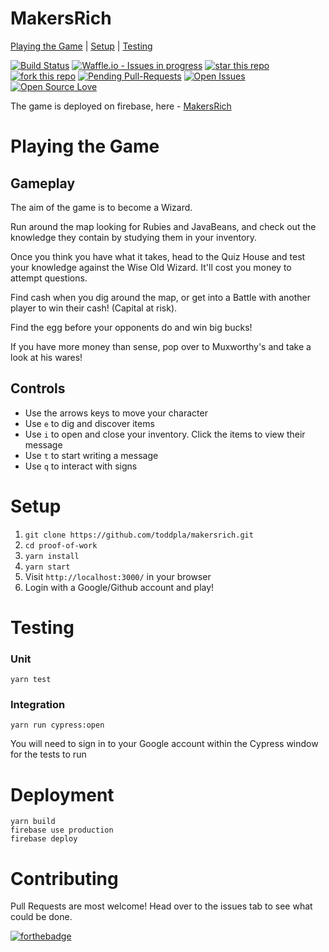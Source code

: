 # MakersRich

[Playing the Game](#playing-the-game) | [Setup](#setup) | [Testing](#testing)

[![Build Status](https://travis-ci.com/toddpla/makersrich.svg?branch=master)](https://travis-ci.com/toddpla/makersrich)
[![Waffle.io - Issues in progress](https://badge.waffle.io/toddpla/Proof-of-Work.png?label=in%20progress&title=In%20Progress)](http://waffle.io/toddpla/Proof-of-Work)
[![star this repo](http://githubbadges.com/star.svg?user=toddpla&repo=makersrich&style=flat)](https://github.com/toddpla/makersrich)
[![fork this repo](http://githubbadges.com/fork.svg?user=toddpla&repo=makersrich&style=flat)](https://github.com/toddpla/makersrich/fork)
[![Pending Pull-Requests](http://githubbadges.herokuapp.com/boennemann/badges/pulls.svg?style=flat)](https://github.com/boennemann/badges/pulls)
[![Open Issues](http://githubbadges.herokuapp.com/boennemann/badges/issues.svg?style=flat)](https://github.com/boennemann/badges/issues)
[![Open Source Love](https://badges.frapsoft.com/os/mit/mit.svg?v=102)](https://github.com/ellerbrock/open-source-badge/)

The game is deployed on firebase, here - [MakersRich](https://makerzrich.firebaseapp.com)

# Playing the Game
## Gameplay
The aim of the game is to become a Wizard.

Run around the map looking for Rubies and JavaBeans, and check out the knowledge they contain by studying them in your inventory.

Once you think you have what it takes, head to the Quiz House and test your knowledge against the Wise Old Wizard. It'll cost you money to attempt questions.

Find cash when you dig around the map, or get into a Battle with another player to win their cash! (Capital at risk).

Find the egg before your opponents do and win big bucks!

If you have more money than sense, pop over to Muxworthy's and take a look at his wares!

## Controls
- Use the arrows keys to move your character
- Use `e` to dig and discover items
- Use `i` to open and close your inventory. Click the items to view their message
- Use `t` to start writing a message
- Use `q` to interact with signs


# Setup
1. `git clone https://github.com/toddpla/makersrich.git`
2. `cd proof-of-work`
3. `yarn install`
4. `yarn start`
5. Visit `http://localhost:3000/` in your browser
6. Login with a Google/Github account and play!

# Testing
### Unit
```
yarn test
```
### Integration
```
yarn run cypress:open
```
You will need to sign in to your Google account within the Cypress window for the tests to run

# Deployment
```
yarn build
firebase use production
firebase deploy
```

# Contributing

Pull Requests are most welcome! Head over to the issues tab to see what could be done.

[![forthebadge](https://forthebadge.com/images/badges/built-with-swag.svg)](http://forthebadge.com)
